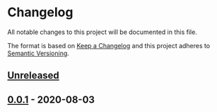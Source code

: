 # Changelog
All notable changes to this project will be documented in this file.

The format is based on [Keep a Changelog](http://keepachangelog.com/en/1.0.0/)
and this project adheres to [Semantic Versioning](http://semver.org/spec/v2.0.0.html).

## [Unreleased]

## [0.0.1] - 2020-08-03

[Unreleased]: https://github.com/ggirelli/fastx-barber  
[0.0.1]: https://github.com/ggirelli/fastx-barber/releases/tag/v0.0.1
